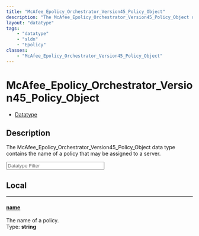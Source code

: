 ```yaml
---
title: "McAfee_Epolicy_Orchestrator_Version45_Policy_Object"
description: "The McAfee_Epolicy_Orchestrator_Version45_Policy_Object data type contains the name of a policy that may be assigned to... "
layout: "datatype"
tags:
    - "datatype"
    - "sldn"
    - "Epolicy"
classes:
    - "McAfee_Epolicy_Orchestrator_Version45_Policy_Object"
---
```


# McAfee_Epolicy_Orchestrator_Version45_Policy_Object
<div id='service-datatype'>
    <ul id='sldn-reference-tabs'>
        <li id='datatype'> <a href='/reference/datatypes/McAfee_Epolicy_Orchestrator_Version45_Policy_Object' >Datatype</a></li>
    </ul>
</div>

## Description 


The McAfee_Epolicy_Orchestrator_Version45_Policy_Object data type contains the name of a policy that may be assigned to a server.





<!-- Filer BEGIN -->
<div class="view-filters">
        <div class="clearfix">
            <div class="search-input-box">
                <input placeholder="Datatype Filter" onkeyup="titleSearch(inputId='prop-input', divId='properties', elementClass='prop-row')" 
                    type="text" id="prop-input" value="" size="30" maxlength="128" class="form-text">
            </div>
        </div>
</div>
<!-- Filer END -->

<div id="properties" class="content">
<div id="localProperties" class="prop-content" >

## Local
<div class="prop-row">

-----
[name]: #name
#### [name]
The name of a policy.  
<span class="type-label">Type: </span>**string**  



</div>
</div>
<!-- LOCAL PROPERTY END -->

</div>


